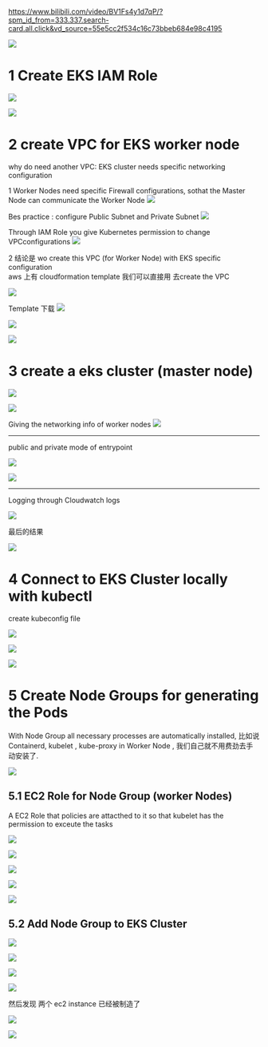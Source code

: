 https://www.bilibili.com/video/BV1Fs4y1d7qP/?spm_id_from=333.337.search-card.all.click&vd_source=55e5cc2f534c16c73bbeb684e98c4195


![](../image/Pasted%20image%2020240711204230.png)




# 1 Create EKS IAM Role

![](../image/Pasted%20image%2020240711204416.png)


![](../image/Pasted%20image%2020240711205236.png)


# 2 create VPC for EKS worker node 

why do need another VPC: EKS cluster  needs specific networking configuration 

1 
Worker Nodes need specific Firewall configurations, sothat the Master Node can communicate the Worker Node 
![](../image/Pasted%20image%2020240711205658.png)

Bes practice : configure Public Subnet and Private Subnet 
![](../image/Pasted%20image%2020240711205838.png)



Through IAM Role you give Kubernetes permission to change VPCconfigurations 
![](../image/Pasted%20image%2020240711210003.png)



2 
结论是 wo create this VPC (for Worker Node) with EKS specific configuration  
aws 上有 cloudformation template 我们可以直接用 去create the VPC


![](../image/Pasted%20image%2020240711210311.png)


Template 下载
![](../image/Pasted%20image%2020240711210415.png)

![](../image/Pasted%20image%2020240711210424.png)



![](../image/Pasted%20image%2020240711210855.png)


# 3 create a eks cluster (master node)

![](../image/Pasted%20image%2020240711211103.png)


![](../image/Pasted%20image%2020240711211115.png)


Giving the networking info of worker nodes 
![](../image/Pasted%20image%2020240711211413.png)


----
public and private mode of entrypoint 

![](../image/Pasted%20image%2020240711211647.png)

![](../image/Pasted%20image%2020240711211658.png)


---
Logging through Cloudwatch logs 

![](../image/Pasted%20image%2020240711211730.png)


最后的结果

![](../image/Pasted%20image%2020240711211903.png)



# 4 Connect to EKS Cluster locally with kubectl 


create kubeconfig file 

![](../image/Pasted%20image%2020240711212823.png)


![](../image/Pasted%20image%2020240711212928.png)

![](../image/Pasted%20image%2020240711213007.png)



# 5 Create Node Groups for generating the Pods


With Node Group all necessary processes are automatically installed, 比如说 Containerd, kubelet , kube-proxy in Worker Node , 我们自己就不用费劲去手动安装了. 




![](../image/Pasted%20image%2020240711213354.png)




## 5.1 EC2 Role for Node Group (worker Nodes)

A EC2 Role that policies are attacthed to it so that kubelet has the permission to exceute the tasks 

![](../image/Pasted%20image%2020240711213748.png)


![](../image/Pasted%20image%2020240711213820.png)


![](../image/Pasted%20image%2020240711213851.png)

![](../image/Pasted%20image%2020240711213919.png)


![](../image/Pasted%20image%2020240711214137.png)



## 5.2 Add Node Group to EKS Cluster 


![](../image/Pasted%20image%2020240711214315.png)

![](../image/Pasted%20image%2020240711214325.png)


![](../image/Pasted%20image%2020240711214351.png)

![](../image/Pasted%20image%2020240711215134.png)



然后发现 两个 ec2 instance 已经被制造了 

![](../image/Pasted%20image%2020240711215157.png)

![](../image/Pasted%20image%2020240711215321.png)





 













